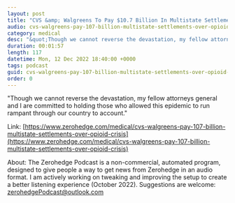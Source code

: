 ```yaml
---
layout: post
title: "CVS &amp; Walgreens To Pay $10.7 Billion In Multistate Settlements Over Opioid Crisis"
audio: cvs-walgreens-pay-107-billion-multistate-settlements-over-opioid-crisis-0
category: medical
desc: "&quot;Though we cannot reverse the devastation, my fellow attorneys general and I are committed to holding those who allowed this epidemic to run rampant through our country to account.&quot; "
duration: 00:01:57
length: 117
datetime: Mon, 12 Dec 2022 18:40:00 +0000
tags: podcast
guid: cvs-walgreens-pay-107-billion-multistate-settlements-over-opioid-crisis-0
order: 0
---
```

&quot;Though we cannot reverse the devastation, my fellow attorneys general and I are committed to holding those who allowed this epidemic to run rampant through our country to account.&quot; 

Link: [https://www.zerohedge.com/medical/cvs-walgreens-pay-107-billion-multistate-settlements-over-opioid-crisis](https://www.zerohedge.com/medical/cvs-walgreens-pay-107-billion-multistate-settlements-over-opioid-crisis)

About: The Zerohedge Podcast is a non-commercial, automated program, designed to give people a way to get news from Zerohedge in an audio format.  I am actively working on tweaking and improving the setup to create a better listening experience (October 2022).  Suggestions are welcome: [zerohedgePodcast@outlook.com](mailto:zerohedgePodcast@outlook.com)